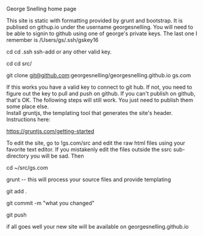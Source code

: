 George Snelling home page

This site is static with formatting provided by grunt and bootstrap.  It is publised on githup.io under the username georgesnelling.  You will need to be able to signin to github using one of george's private keys.  The last one I remember is /Users/gs/.ssh/gskey16

cd
cd .ssh
ssh-add <gskey16> or any other valid key.


cd
cd src/

git clone git@github.com:georgesnelling/georgesnelling.github.io gs.com

If this works you have a valid key to connect to git hub.  If not, you need to figure out the key to pull and push on github.  If you can't publish on github, that's OK.  The following steps will still work.  You just need to publish them some place else.  
Install gruntjs, the templating tool that generates the site's header. Instructions here:  

https://gruntjs.com/getting-started

To edit the site, go to !gs.com/src and edit the raw html files using your favorite text editor. If you mistakenly edit the files outside the ssrc sub-directory you will be sad. Then

cd ~/src/gs.com

grunt  -- this will process your source files and provide templating

git add .

git commit -m "what you changed"

git push

if all goes well your new site will be available on georgesnelling.github.io


